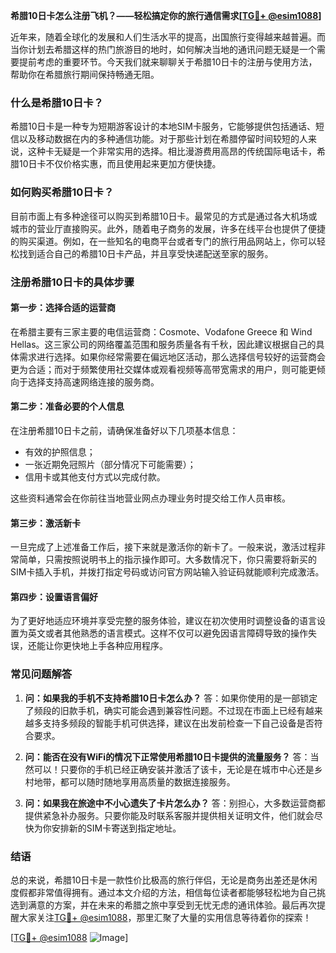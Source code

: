 **希腊10日卡怎么注册飞机？——轻松搞定你的旅行通信需求[[TG💪+ @esim1088](https://t.me/s/esim1088)]**

近年来，随着全球化的发展和人们生活水平的提高，出国旅行变得越来越普遍。而当你计划去希腊这样的热门旅游目的地时，如何解决当地的通讯问题无疑是一个需要提前考虑的重要环节。今天我们就来聊聊关于希腊10日卡的注册与使用方法，帮助你在希腊旅行期间保持畅通无阻。

### 什么是希腊10日卡？

希腊10日卡是一种专为短期游客设计的本地SIM卡服务，它能够提供包括通话、短信以及移动数据在内的多种通信功能。对于那些计划在希腊停留时间较短的人来说，这种卡无疑是一个非常实用的选择。相比漫游费用高昂的传统国际电话卡，希腊10日卡不仅价格实惠，而且使用起来更加方便快捷。

### 如何购买希腊10日卡？

目前市面上有多种途径可以购买到希腊10日卡。最常见的方式是通过各大机场或城市的营业厅直接购买。此外，随着电子商务的发展，许多在线平台也提供了便捷的购买渠道。例如，在一些知名的电商平台或者专门的旅行用品网站上，你可以轻松找到适合自己的希腊10日卡产品，并且享受快递配送至家的服务。

### 注册希腊10日卡的具体步骤

#### 第一步：选择合适的运营商

在希腊主要有三家主要的电信运营商：Cosmote、Vodafone Greece 和 Wind Hellas。这三家公司的网络覆盖范围和服务质量各有千秋，因此建议根据自己的具体需求进行选择。如果你经常需要在偏远地区活动，那么选择信号较好的运营商会更为合适；而对于频繁使用社交媒体或观看视频等高带宽需求的用户，则可能更倾向于选择支持高速网络连接的服务商。

#### 第二步：准备必要的个人信息

在注册希腊10日卡之前，请确保准备好以下几项基本信息：
- 有效的护照信息；
- 一张近期免冠照片（部分情况下可能需要）；
- 信用卡或其他支付方式以完成付款。

这些资料通常会在你前往当地营业网点办理业务时提交给工作人员审核。

#### 第三步：激活新卡

一旦完成了上述准备工作后，接下来就是激活你的新卡了。一般来说，激活过程非常简单，只需按照说明书上的指示操作即可。大多数情况下，你只需要将新买的SIM卡插入手机，并拨打指定号码或访问官方网站输入验证码就能顺利完成激活。

#### 第四步：设置语言偏好

为了更好地适应环境并享受完整的服务体验，建议在初次使用时调整设备的语言设置为英文或者其他熟悉的语言模式。这样不仅可以避免因语言障碍导致的操作失误，还能让你更快地上手各种应用程序。

### 常见问题解答

1. **问：如果我的手机不支持希腊10日卡怎么办？**
   答：如果你使用的是一部锁定了频段的旧款手机，确实可能会遇到兼容性问题。不过现在市面上已经有越来越多支持多频段的智能手机可供选择，建议在出发前检查一下自己设备是否符合要求。

2. **问：能否在没有WiFi的情况下正常使用希腊10日卡提供的流量服务？**
   答：当然可以！只要你的手机已经正确安装并激活了该卡，无论是在城市中心还是乡村地带，都可以随时随地享用高质量的数据连接服务。

3. **问：如果我在旅途中不小心遗失了卡片怎么办？**
   答：别担心，大多数运营商都提供紧急补办服务。只要你能及时联系客服并提供相关证明文件，他们就会尽快为你安排新的SIM卡寄送到指定地址。

### 结语

总的来说，希腊10日卡是一款性价比极高的旅行伴侣，无论是商务出差还是休闲度假都非常值得拥有。通过本文介绍的方法，相信每位读者都能够轻松地为自己挑选到满意的方案，并在未来的希腊之旅中享受到无忧无虑的通讯体验。最后再次提醒大家关注[TG💪+ @esim1088](https://t.me/s/esim1088)，那里汇聚了大量的实用信息等待着你的探索！

[[TG💪+ @esim1088](https://t.me/s/esim1088) ![Image](https://i.postimg.cc/4NQfJmqS/Snipaste-2025-05-13-00-14-12.png)]
